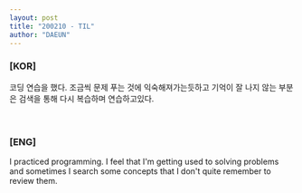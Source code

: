 ```yaml
---
layout: post
title: "200210 - TIL"
author: "DAEUN"
---
```


### [KOR]
코딩 연습을 했다. 조금씩 문제 푸는 것에 익숙해져가는듯하고 기억이 잘 나지 않는 부분은 검색을 통해 다시 복습하며 연습하고있다.
<br><br><br>
### [ENG]
I practiced programming. I feel that I'm getting used to solving problems and sometimes I search some concepts that I don't quite remember to review them.